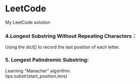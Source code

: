 # LeetCode<br>
My LeetCode solution<br>
### 4.Longest Substring Without Repeating Characters：<br>
Using the dict[] to record the last position of each letter.<br>
### 5. Longest Palindromic Substring:<br>
Learning "Manacher" algorithm.<br>
  tips:substr(start_position,lens)<br>
